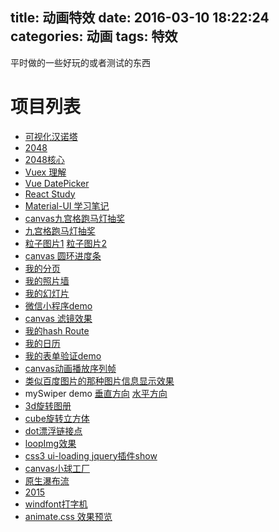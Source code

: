 title: 动画特效
date: 2016-03-10 18:22:24
categories: 动画
tags: 特效
---
平时做的一些好玩的或者测试的东西
<!--more-->

# 项目列表

<ul>
    <li><a href="http://donglegend.com/effects/hannuota/index.html">可视化汉诺塔</a></li>
	<li><a href="http://donglegend.com/effects/2048/index.html">2048</a></li>
	<li><a href="http://donglegend.com/effects/2048Core/index.html">2048核心</a></li>
	<li><a href="http://donglegend.com/effects/vuex-study/dist/index.html">Vuex 理解</a></li>
	<li><a href="http://donglegend.com/effects/VueDatePicker/index.html">Vue DatePicker</a></li>
	<li><a href="http://donglegend.com/effects/reactDouBan/index.html#/">React Study</a></li>
	<li><a href="http://donglegend.com/effects/reactMateUiStudy/dist/index.html">Material-UI 学习笔记</a></li>
	<li><a href="http://donglegend.com/effects/canvas_paomadeng/index.html">canvas九宫格跑马灯抽奖</a></li>
	<li><a href="http://donglegend.com/effects/jiugongge/index.html">九宫格跑马灯抽奖</a></li>
	<li>
		<a href="http://donglegend.com/effects/myParticle/snow.html">粒子图片1</a>
		<a href="http://donglegend.com/effects/myParticle/hankuke.html">粒子图片2</a>
	</li>
	<li><a href="http://donglegend.com/effects/RingBar/index.html">canvas 圆环进度条</a></li>
	<li><a href="http://donglegend.com/effects/pageCode/test.html">我的分页</a></li>
	<li><a href="http://donglegend.com/effects/photowall/index.html">我的照片墙</a></li>
	<li><a href="http://donglegend.com/effects/mySlide/index.html">我的幻灯片</a></li>
	<li><a href="http://donglegend.com/effects/weapp-demo/image/weapp.gif">微信小程序demo</a></li>
	<li><a href="http://donglegend.com/canvasimage/index.html">canvas 滤镜效果</a></li>
	<li><a href="http://donglegend.com/effects/hashRouter/index.html">我的hash Route</a></li>
	<li><a href="http://donglegend.com/myDate/index.html">我的日历</a></li>
	<li><a href="http://donglegend.com/effects/formvalid/demo.html">我的表单验证demo</a></li>
	<li><a href="http://donglegend.com/effects/frameJin/index.html">canvas动画播放序列帧</a></li>
	<li><a href="http://donglegend.com/effects/showinfo/demo.html">类似百度图片的那种图片信息显示效果</a></li>
	<li>
		mySwiper demo
		<a href="http://donglegend.com/mySwiper/dist/demo/v.html">垂直方向</a>
		<a href="http://donglegend.com/mySwiper/dist/demo/h.html">水平方向</a>
	</li>
	<li><a href="http://donglegend.com/effects/3dphotos/index.html">3d旋转图册</a></li>
	<li><a href="http://donglegend.com/effects/cube/index.html">cube旋转立方体</a></li>
	<li><a href="http://donglegend.com/effects/dot/index.html">dot漂浮链接点</a></li>
	<li><a href="http://donglegend.com/effects/loopImg/index.html">loopImg效果</a></li>
	<li><a href="http://donglegend.com/effects/ui-loading/demo/show.html">css3 ui-loading jquery插件show</a></li>
	<li><a href="http://donglegend.com/effects/canvas/index.html" target="_blank">canvas小球工厂</a></li>
	<li><a href="http://donglegend.com/effects/waterfall/index.html" target="_blank">原生瀑布流</a></li>
	<li><a href="http://donglegend.com/effects/2015/index.html">2015</a></li>
	<li><a href="http://donglegend.com/effects/windfont/index.html" target="_blank">windfont打字机</a></li>
	<li><a href="https://daneden.github.io/animate.css/">animate.css 效果预览</a></li>
</ul>
